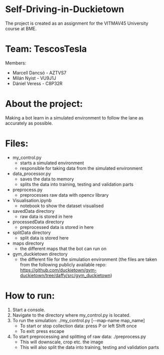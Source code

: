# Self-Driving-in-Duckietown

The project is created as an assignment for the VITMAV45 University course at BME.

# Team: TescosTesla

Members:

- Marcell Dancsó - AZTVS7
- Milán Nyist - VU9J1J
- Dániel Veress - C8P32R

# About the project:

Making a bot learn in a simulated environment to follow the lane as accurately as possible.

# Files:

- my_control.py
  - starts a simulated environment
  - responsible for taking data from the simulated environment
- data_processor.py
  - saves the data to memory
  - splits the data into training, testing and validation parts
- preprocess.py
  - preprocesses raw data with opencv library
- Visualisation.ipynb
  - notebook to show the dataset visualised
- savedData directory
  - raw data is stored in here
- processedData directory
  - preprocessed data is stored in here
- splitData directory
  - split data is stored here
- maps directory
  - the different maps that the bot can run on
- gym_duckietown directory
  - the different file for the simulation environment
    (the files are taken from the following publicly available repo: https://github.com/duckietown/gym-duckietown/tree/daffy/src/gym_duckietown)

# How to run:

1. Start a console.
2. Navigate to the directory where my_control.py is located.
3. To run the simulation: ./my_control.py [--map-name map_name]
   - To start or stop collection data: press P or left Shift once
   - To exit: press escape
4. To start preprocessing and splitting of raw data: ./preprocess.py
   - This will downscale, crop etc. the image
   - This will also split the data into training, testing and validation parts
